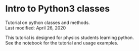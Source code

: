 # Intro to Python3 classes

Tutorial on python classes and methods.  
Last modified: April 26, 2020

This tutorial is designed for physics students learning python.  
See the notebook for the tutorial and usage examples. 

